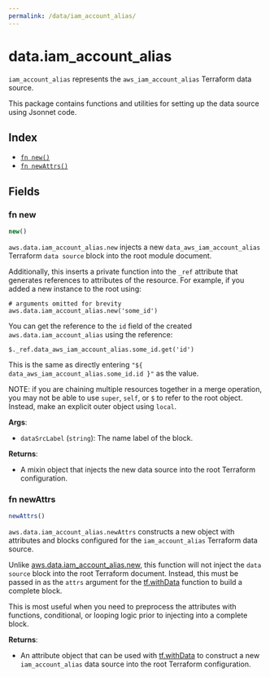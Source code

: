 ```yaml
---
permalink: /data/iam_account_alias/
---
```


# data.iam_account_alias

`iam_account_alias` represents the `aws_iam_account_alias` Terraform data source.



This package contains functions and utilities for setting up the data source using Jsonnet code.


## Index

* [`fn new()`](#fn-new)
* [`fn newAttrs()`](#fn-newattrs)

## Fields

### fn new

```ts
new()
```


`aws.data.iam_account_alias.new` injects a new `data_aws_iam_account_alias` Terraform `data source`
block into the root module document.

Additionally, this inserts a private function into the `_ref` attribute that generates references to attributes of the
resource. For example, if you added a new instance to the root using:

    # arguments omitted for brevity
    aws.data.iam_account_alias.new('some_id')

You can get the reference to the `id` field of the created `aws.data.iam_account_alias` using the reference:

    $._ref.data_aws_iam_account_alias.some_id.get('id')

This is the same as directly entering `"${ data_aws_iam_account_alias.some_id.id }"` as the value.

NOTE: if you are chaining multiple resources together in a merge operation, you may not be able to use `super`, `self`,
or `$` to refer to the root object. Instead, make an explicit outer object using `local`.

**Args**:
  - `dataSrcLabel` (`string`): The name label of the block.

**Returns**:
- A mixin object that injects the new data source into the root Terraform configuration.


### fn newAttrs

```ts
newAttrs()
```


`aws.data.iam_account_alias.newAttrs` constructs a new object with attributes and blocks configured for the `iam_account_alias`
Terraform data source.

Unlike [aws.data.iam_account_alias.new](#fn-iam_account_aliasnew), this function will not inject the `data source`
block into the root Terraform document. Instead, this must be passed in as the `attrs` argument for the
[tf.withData](https://github.com/tf-libsonnet/core/tree/main/docs#fn-withdata) function to build a complete block.

This is most useful when you need to preprocess the attributes with functions, conditional, or looping logic prior to
injecting into a complete block.

**Returns**:
  - An attribute object that can be used with [tf.withData](https://github.com/tf-libsonnet/core/tree/main/docs#fn-withdata) to construct a new `iam_account_alias` data source into the root Terraform configuration.
